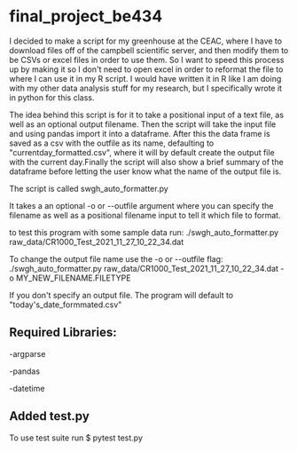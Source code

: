 # final_project_be434

I decided to make a script for my greenhouse at the CEAC, where I have to download files off of the campbell scientific server, and then modify them to be CSVs or excel files in order to use them. So I want to speed this process up by making it so I don't need to open excel in order to reformat the file to where I can use it in my R script. I would have written it in R like I am doing with my other data analysis stuff for my research, but I specifically wrote it in python for this class.

The idea behind this script is for it to take a positional input of a text file, as well as an optional output filename. Then the script will take the input file and using pandas import it into a dataframe. After this the data frame is saved as a csv with the outfile as its name, defaulting to "currentday_formatted.csv", where it will by default create the output file with the current day.Finally the script will also show a brief summary of the dataframe before letting the user know what the name of the output file is.

The script is called swgh_auto_formatter.py

It takes a an optional -o or --outfile argument where you can specify the filename as well as a positional filename input to tell it which file to format.

to test this program with some sample data run:
./swgh_auto_formatter.py raw_data/CR1000_Test_2021_11_27_10_22_34.dat

To change the output file name use the -o or --outfile flag:
./swgh_auto_formatter.py raw_data/CR1000_Test_2021_11_27_10_22_34.dat -o MY_NEW_FILENAME.FILETYPE

If you don't specify an output file. The program will default to "today's_date_formmated.csv"

## Required Libraries:
-argparse

-pandas

-datetime 

## Added test.py

To use test suite run $ pytest test.py

